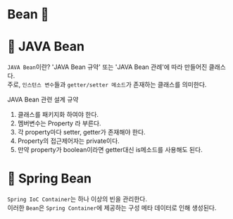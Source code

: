 Bean 🥜
=============

# 📕 JAVA Bean   
`JAVA Bean`이란? 'JAVA Bean 규약' 또는 'JAVA Bean 관례'에 따라 만들어진 클래스다.         
주로, `인스턴스 변수`들과 `getter/setter 메소드`가 존재하는 클래스를 의미한다.       
      
JAVA Bean 관련 설계 규약     
1. 클래스를 패키지화 하여야 한다.  
2. 멤버변수는 Property 라 부른다.    
3. 각 property마다 setter, getter가 존재해야 한다.   
4. Property의 접근제어자는 private이다.      
5. 만약 property가 boolean이라면 getter대신 is메소드를 사용해도 된다.    


        
# 📗 Spring Bean      
`Spring IoC Container`는 하나 이상의 빈을 관리한다.           
이러한 `Bean`은 `Spring Container`에 제공하는 구성 메타 데이터로 인해 생성된다.         
